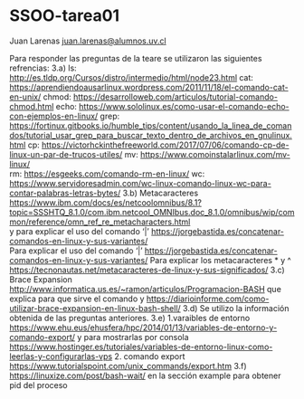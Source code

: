 # SSOO-tarea01
Juan Larenas
juan.larenas@alumnos.uv.cl

Para responder las preguntas de la teare se utilizaron las siguientes refrencias:
3.a)
ls: http://es.tldp.org/Cursos/distro/intermedio/html/node23.html 
cat: https://aprendiendoausarlinux.wordpress.com/2011/11/18/el-comando-cat-en-unix/ 
chmod: https://desarrolloweb.com/articulos/tutorial-comando-chmod.html 
echo: https://www.sololinux.es/como-usar-el-comando-echo-con-ejemplos-en-linux/ 
grep: https://fortinux.gitbooks.io/humble_tips/content/usando_la_linea_de_comandos/tutorial_usar_grep_para_buscar_texto_dentro_de_archivos_en_gnulinux.html 
cp: https://victorhckinthefreeworld.com/2017/07/06/comando-cp-de-linux-un-par-de-trucos-utiles/ 
mv: https://www.comoinstalarlinux.com/mv-linux/   
rm: https://esgeeks.com/comando-rm-en-linux/ 
wc: https://www.servidoresadmin.com/wc-linux-comando-linux-wc-para-contar-palabras-letras-bytes/ 
3.b)
Metacaracteres https://www.ibm.com/docs/es/netcoolomnibus/8.1?topic=SSSHTQ_8.1.0/com.ibm.netcool_OMNIbus.doc_8.1.0/omnibus/wip/common/reference/omn_ref_re_metacharacters.html  
y para explicar el uso del comando ‘|’ https://jorgebastida.es/concatenar-comandos-en-linux-y-sus-variantes/  
Para explicar el uso del comando ‘|’ https://jorgebastida.es/concatenar-comandos-en-linux-y-sus-variantes/ 
Para explicar los metacaracteres * y ^ https://tecnonautas.net/metacaracteres-de-linux-y-sus-significados/ 
3.c)
Brace Expansion 
http://www.informatica.us.es/~ramon/articulos/Programacion-BASH que explica para que sirve el comando
y https://diarioinforme.com/como-utilizar-brace-expansion-en-linux-bash-shell/
3.d)
Se utilizo la información obtenida de las preguntas anteriores.
3.e)
1.varaibles de entorno https://www.ehu.eus/ehusfera/hpc/2014/01/13/variables-de-entorno-y-comando-export/ 
y para mostrarlas por consola https://www.hostinger.es/tutoriales/variables-de-entorno-linux-como-leerlas-y-configurarlas-vps
2. comando export https://www.tutorialspoint.com/unix_commands/export.htm 
3.f) https://linuxize.com/post/bash-wait/  en la sección example para obtener pid del proceso
